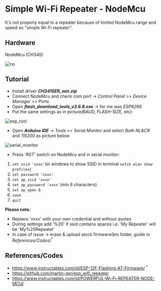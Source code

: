 # Simple Wi-Fi Repeater - NodeMcu
It's not properly equal to a repeater because of limited NodeMcu range and speed so "simple Wi-Fi repeater".

## Hardware
NodeMcu (CH340)


![no](https://user-images.githubusercontent.com/12975980/73676259-5efe4080-46b4-11ea-8601-724b7754edf6.jpg)
## Tutorial
- Install driver __*CH341SER_win.zip*__
- Connect NodeMcu and check com port -> *Control Panel >> Device Manager >> Ports*
- Open __*flash_download_tools_v3.6.8.exe*__ -> for me was *ESP8266*
- Put the same settings as in picture(BAUD, FLASH-SIZE, etc):


![esp_tool](https://user-images.githubusercontent.com/12975980/73595374-33deea00-4518-11ea-855e-0eae4022df18.jpeg)


- Open __*Arduino IDE*__ -> *Tools* >> *Serial Monitor* and select *Both NL&CR* and *115200* as picture below:


![serial_monitor](https://user-images.githubusercontent.com/12975980/73595501-bb792880-4519-11ea-9f5d-42184f2b0752.PNG)

- Press *'RST'* switch on NodeMcu and in serial monitor:
1. `set ssid 'xxxx'`(in windows to show SSID in terminal `netsh wlan show profiles`)
2. `set password 'xxxx'`
3. `set ap_ssid 'xxxx'`
4. `set ap_password 'xxxx'`(min 8 characters)
5. `set ap_open 0`
6. `save`
7. `quit`

__Please note:__ 
- Replace 'xxxx' with your own credential and without quotes
- During settings add '%20' if ssid contains spaces i.e. 'My Repeater' will be 'My%20Repeater' 
- In case of issue -> erase & upload stock firmware(bin folder, guide in *References/Codes*)<sup>*<sup>

## References/Codes
- https://www.instructables.com/id/ESP-12F-Flashing-AT-Firmware/ <sup>*<sup>
- https://github.com/martin-ger/esp_wifi_repeater
- https://www.instructables.com/id/POWERFUL-Wi-Fi-REPEATER-NODE-MCU/



